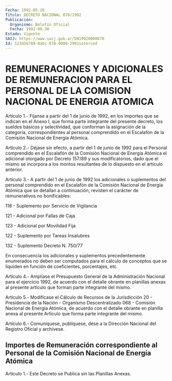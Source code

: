 ```yaml
---
Fecha: 1992-05-28
Título: DECRETO NACIONAL 870/1992
Publicación:
  Organismo: Boletín Oficial
  Fecha: 1992-06-30
Estado: Vigente
SAIJ: https://www.saij.gob.ar/DN19920000870
Id: 123456789-0abc-078-0000-2991soterced
---
```

# REMUNERACIONES Y ADICIONALES DE REMUNERACION PARA EL PERSONAL DE LA COMISION NACIONAL DE ENERGIA ATOMICA

<a id="1"></a>
Artículo  1.-  Fíjanse a partir del 1 de junio de 1992, en los importes que se indican  en  el Anexo I, que forma parte integrante del  presente  decreto, los sueldos  básicos  y  selectividad,  que conforman  la  asignación  de  la  categoría,  correspondientes  al personal comprendido  en  el  Escalafón  de la Comisión Nacional de Energía Atómica.

<a id="2"></a>
Artículo 2.- Déjase sin efecto, a partir del 1 de junio de 1992 para  el  Personal  comprendido  en  el  Escalafón  de  la Comisión Nacional  de  Energía  Atómica  el  adicional  otorgado por Decreto 157/89 y sus modificatorios, dado que el mismo se  incorpora  a los montos  resultantes  de  lo  dispuesto  en  el  artículo  anterior.

<a id="3"></a>
Artículo 3.- A partir del 1 de junio de 1992 los adicionales o suplementos   del  personal  comprendido  en  el  Escalafón  de  la Comisión Nacional de Energía Atómica que se detallan a continuación, revisten el carácter de remunerativos no bonificables:

118 - Suplemento por Servicio de Vigilancia

121 - Adicional por Fallas de Caja

123 - Adicional por Movilidad Fija

122 - Suplemento por Tareas Insalubres

132 - Suplemento Decreto N. 750/77

En  consecuencia  los  adicionales  y  suplementos  precedentemente enumerados  no  deben  ser  computados para el cálculo de conceptos que  se  liquiden  en función de  coeficientes,  porcentajes,  etc.

<a id="4"></a>
Artículo 4.- Amplíase el Presupuesto General de la Administración  Nacional  para el ejercicio 1992, de acuerdo con el detalle  obrante  en planillas  anexas  al  presente  artículo  que forman parte integrante del mismo.

<a id="5"></a>
Artículo 5.- Modifícase el Cálculo de Recursos de la Jurisdicción 20 - Presidencia de la Nación - Organismo Descentralizado  068  -  Comisión  Nacional  de Energía Atómica, de acuerdo  con  el  detalle  obrante  en planilla anexa  al  presente Artículo que forma parte integrante del mismo.

<a id="6"></a>
Artículo  6.-  Comuníquese,  publíquese,  dése  a la Dirección Nacional del Registro Oficial y archívese.

## Importes    de  Remuneración  correspondiente  al  Personal  de  la Comisión Nacional de Energía Atómica

<a id="1"></a>
Artículo 1.- Este Decreto se Publica sin las Planillas Anexas.